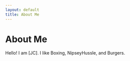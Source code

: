 ```yaml
---
layout: default
title: About Me
---
```

# About Me
Hello! I am [JC].
I like Boxing, NipseyHussle, and Burgers.
